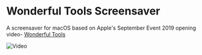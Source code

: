 # Wonderful Tools Screensaver
A screensaver for macOS based on Apple's September Event 2019 opening video- [Wonderful Tools](https://www.youtube.com/watch?v=nyp_PczrqFE)

![Video](https://github.com/aidev1065/Wonderful-Tools-Screensaver/blob/master/Assets/quickgif.gif)
